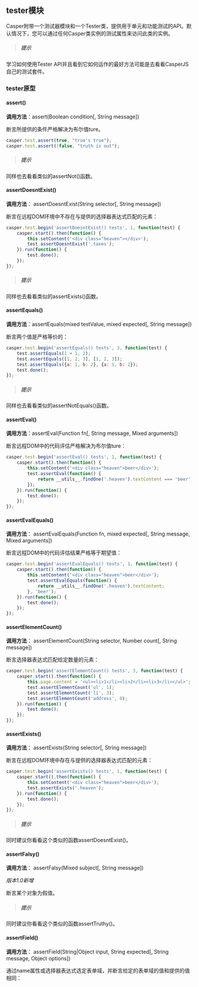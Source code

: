 ## tester模块
Casper附带一个测试器模块和一个Tester类，提供用于单元和功能测试的API。默认情况下，您可以通过任何Casper类实例的测试属性来访问此类的实例。

> ##### 提示
学习如何使用Tester API并且看到它如何运作的最好方法可能是去看看CasperJS自己的测试套件。

### tester原型
#### assert()
**调用方法**：assert(Boolean condition\[, String message])

断言所提供的条件严格解决为布尔值ture。
```js
casper.test.assert(true, "true's true");
casper.test.assert(!false, "truth is out");
```

> ##### 提示
同样也去看看类似的assertNot()函数。

#### assertDoesntExist()
**调用方法**： assertDoesntExist(String selector\[, String message])

断言在远程DOM环境中不存在与提供的选择器表达式匹配的元素：
```js
casper.test.begin('assertDoesntExist() tests', 1, function(test) {
    casper.start().then(function() {
        this.setContent('<div class="heaven"></div>');
        test.assertDoesntExist('.taxes');
    }).run(function() {
        test.done();
    });
});
```

> ##### 提示
同样也去看看类似的assertExists()函数。


#### assertEquals()
**调用方法**：assertEquals(mixed testValue, mixed expected\[, String message])

断言两个值是严格等价的：
```js
casper.test.begin('assertEquals() tests', 3, function(test) {
    test.assertEquals(1 + 1, 2);
    test.assertEquals([1, 2, 3], [1, 2, 3]);
    test.assertEquals({a: 1, b: 2}, {a: 1, b: 2});
    test.done();
});
```
> ##### 提示
同样也去看看类似的assertNotEquals()函数。

#### assertEval()
**调用方法**：assertEval(Function fn\[, String message, Mixed arguments])

断言远程DOM中的代码评估严格解决为布尔值ture：
```js
casper.test.begin('assertEval() tests', 1, function(test) {
    casper.start().then(function() {
        this.setContent('<div class="heaven">beer</div>');
        test.assertEval(function() {
            return __utils__.findOne('.heaven').textContent === 'beer';
        });
    }).run(function() {
        test.done();
    });
});
```

#### assertEvalEquals()
**调用方法**： assertEvalEquals(Function fn, mixed expected\[, String message, Mixed arguments])

断言远程DOM中的代码评估结果严格等于期望值：
```js
casper.test.begin('assertEvalEquals() tests', 1, function(test) {
    casper.start().then(function() {
        this.setContent('<div class="heaven">beer</div>');
        test.assertEvalEquals(function() {
            return __utils__.findOne('.heaven').textContent;
        }, 'beer');
    }).run(function() {
        test.done();
    });
});
```

#### assertElementCount()
**调用方法**： assertElementCount(String selector, Number count\[, String message])

断言选择器表达式匹配给定数量的元素：
```js
casper.test.begin('assertElementCount() tests', 3, function(test) {
    casper.start().then(function() {
        this.page.content = '<ul><li>1</li><li>2</li><li>3</li></ul>';
        test.assertElementCount('ul', 1);
        test.assertElementCount('li', 3);
        test.assertElementCount('address', 0);
    }).run(function() {
        test.done();
    });
});
```

#### assertExists()
**调用方法**： assertExists(String selector\[, String message])

断言在远程DOM环境中存在与提供的选择器表达式匹配的元素：
```js
casper.test.begin('assertExists() tests', 1, function(test) {
    casper.start().then(function() {
        this.setContent('<div class="heaven">beer</div>');
        test.assertExists('.heaven');
    }).run(function() {
        test.done();
    });
});
```

> ##### 提示
同时建议你看看这个类似的函数assertDoesntExist()。

#### assertFalsy()
**调用方法**： assertFalsy(Mixed subject\[, String message])

*版本1.0新增*

断言某个对象为假值。

> ##### 提示
同时建议你看看这个类似的函数assertTruthy()。

#### assertField()
**调用方法**： assertField(String|Object input, String expected\[, String message, Object options])

通过name属性或选择器表达式选定表单域，并断言给定的表单域的值和提供的值相同：
